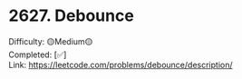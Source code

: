 # 2627. Debounce

Difficulty: 🟡Medium🟡 \
Completed: [✅] \
Link: https://leetcode.com/problems/debounce/description/
